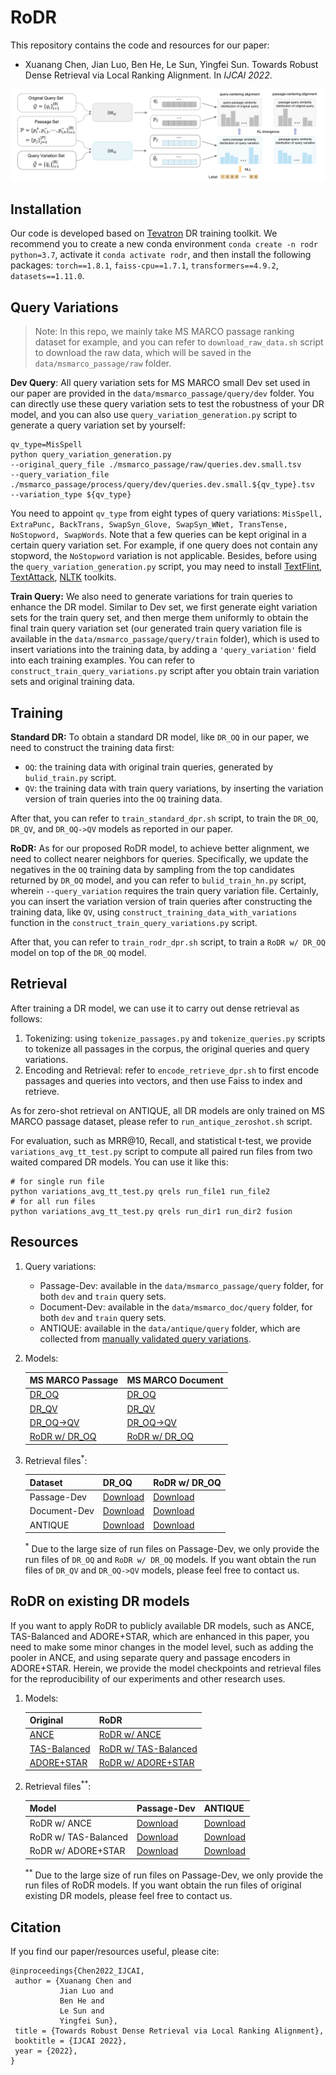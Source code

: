 # RoDR

This repository contains the code and resources for our paper:

- Xuanang Chen, Jian Luo, Ben He, Le Sun, Yingfei Sun. 
Towards Robust Dense Retrieval via Local Ranking Alignment. In *IJCAI 2022*.

![image](https://github.com/cxa-unique/RoDR/blob/main/rodr_framework.png)

## Installation
Our code is developed based on [Tevatron](https://github.com/texttron/tevatron) DR training toolkit.
We recommend you to create a new conda environment `conda create -n rodr python=3.7`, 
activate it `conda activate rodr`, and then install the following packages:
`torch==1.8.1`, `faiss-cpu==1.7.1`, `transformers==4.9.2`, `datasets==1.11.0`.

## Query Variations
> Note: In this repo, we mainly take MS MARCO passage ranking dataset for example, 
> and you can refer to `download_raw_data.sh` script to download the raw data, which will be
> saved in the `data/msmarco_passage/raw` folder.

**Dev Query**: All query variation sets for MS MARCO small Dev set used in our paper are provided 
in the `data/msmarco_passage/query/dev` folder. You can directly use these query variation 
sets to test the robustness of your DR model, and you can also use `query_variation_generation.py` 
script to generate a query variation set by yourself:
```
qv_type=MisSpell
python query_variation_generation.py 
--original_query_file ./msmarco_passage/raw/queries.dev.small.tsv
--query_variation_file ./msmarco_passage/process/query/dev/queries.dev.small.${qv_type}.tsv
--variation_type ${qv_type}
```
You need to appoint `qv_type` from eight types of query variations: 
`MisSpell, ExtraPunc, BackTrans, SwapSyn_Glove, SwapSyn_WNet, TransTense, NoStopword, SwapWords`.
Note that a few queries can be kept original in a certain query variation set.
For example, if one query does not contain any stopword, the `NoStopword` variation is 
not applicable. Besides, before using the `query_variation_generation.py` script, you may need to install
[TextFlint](https://github.com/textflint/textflint), 
[TextAttack](https://github.com/QData/TextAttack), 
[NLTK](https://www.nltk.org/) toolkits.

**Train Query:** We also need to generate variations for train queries to enhance the DR model.
Similar to Dev set, we first generate eight variation sets for the train query set, and then merge
them uniformly to obtain the final train query variation set (our generated train query variation file
 is available in the `data/msmarco_passage/query/train` folder), which is used to insert variations 
into the training data, by adding a `'query_variation'` field into each training examples.
You can refer to `construct_train_query_variations.py` script after you obtain train variation sets 
and original training data.

## Training
**Standard DR:** To obtain a standard DR model, like `DR_OQ` in our paper, we need to
construct the training data first:
- `OQ`: the training data with original train queries, generated by `bulid_train.py` script.
- `QV`: the training data with train query variations, by inserting the variation version 
of train queries into the `OQ` training data.

After that, you can refer to `train_standard_dpr.sh` script, to train the 
`DR_OQ`, `DR_QV`, and `DR_OQ->QV` models as reported in our paper.

**RoDR:**
As for our proposed RoDR model, to achieve better alignment, we need to collect nearer neighbors 
for queries.
Specifically, we update the negatives in the `OQ` training data by sampling from the top 
candidates returned by `DR_OQ` model, and you can refer to `bulid_train_hn.py` script, 
wherein `--query_variation` requires the train query variation file.
Certainly, you can insert the variation version of train queries after constructing 
the training data, like `QV`, using `construct_training_data_with_variations` function in the 
`construct_train_query_variations.py` script.

After that, you can refer to `train_rodr_dpr.sh` script, to train a `RoDR w/ DR_OQ` model
on top of the `DR_OQ` model.

## Retrieval
After training a DR model, we can use it to carry out dense retrieval as follows:
1. Tokenizing: using `tokenize_passages.py` and `tokenize_queries.py` scripts to tokenize 
all passages in the corpus, the original queries and query variations.
2. Encoding and Retrieval: refer to `encode_retrieve_dpr.sh` to first encode passages and queries
into vectors, and then use Faiss to index and retrieve.

As for zero-shot retrieval on ANTIQUE, all DR models are only trained on MS MARCO passage dataset,
 please refer to `run_antique_zeroshot.sh` script.

For evaluation, such as MRR@10, Recall, and statistical t-test, we provide `variations_avg_tt_test.py` script to
compute all paired run files from two waited compared DR models.
You can use it like this: 
```
# for single run file
python variations_avg_tt_test.py qrels run_file1 run_file2
# for all run files
python variations_avg_tt_test.py qrels run_dir1 run_dir2 fusion
```



## Resources
1. Query variations: 
    * Passage-Dev: available in the `data/msmarco_passage/query` folder, for both `dev` and `train` query sets.
    * Document-Dev: available in the `data/msmarco_doc/query` folder, for both `dev` and `train` query sets.
    * ANTIQUE: available in the `data/antique/query` folder, which are collected from 
    [manually validated query variations](https://github.com/Guzpenha/query_variation_generators).

2. Models:

    | MS MARCO Passage | MS MARCO Document |
    |------------|-----------|
    | [DR_OQ](https://drive.google.com/file/d/1CEV-nCY3r2-HXusquPKK8nwnUJJXD_AP/view?usp=sharing)  | [DR_OQ](https://drive.google.com/file/d/18qBHeSYlKh9RRv4xuI79NGS1-XHbcvrr/view?usp=sharing) |
    | [DR_QV](https://drive.google.com/file/d/12SZLuI4ApLEagqBF7zY-SYh7WqJ8QAy3/view?usp=sharing)  | [DR_QV](https://drive.google.com/file/d/13Ptr4hiy7tjuwiC3aK0dq29EL4oQD_Sy/view?usp=sharing) |
    | [DR_OQ->QV](https://drive.google.com/file/d/1pRINHVP566LTJp5XLr4R4M1UYiF9k_Dz/view?usp=sharing)  | [DR_OQ->QV](https://drive.google.com/file/d/1lMFDSZeiuW75BCNWbdX4bo-WCrkRpfyk/view?usp=sharing) |
    | [RoDR w/ DR_OQ](https://drive.google.com/file/d/1cW7g25y7eWg-rqlcLzZj141fiHqbnkUe/view?usp=sharing)  | [RoDR w/ DR_OQ](https://drive.google.com/file/d/1O7HRb-DU5RV-UjVl2qdL9MCfuo0iiATD/view?usp=sharing) |

3. Retrieval files<sup>*</sup>:

    | Dataset | DR_OQ | RoDR w/ DR_OQ | 
    |----------|-----|-----|
    | Passage-Dev | [Download]() | [Download]() |
    | Document-Dev | [Download]() | [Download]() |
    | ANTIQUE | [Download]() | [Download]() |
    
    <sup>*</sup> Due to the large size of run files on Passage-Dev, we only provide the run files of 
    `DR_OQ` and `RoDR w/ DR_OQ` models. If you want obtain the run files of `DR_QV` and `DR_OQ->QV` models, 
    please feel free to contact us. 

## RoDR on existing DR models
If you want to apply RoDR to publicly available DR models, such as ANCE, TAS-Balanced and ADORE+STAR, which are enhanced
in this paper, you need to make some minor changes in the model level, such as adding the pooler in ANCE, and using 
separate query and passage encoders in ADORE+STAR.
Herein, we provide the model checkpoints and retrieval files for the reproducibility of our experiments and other research uses.
1. Models:

    | Original | RoDR |
    |-----|-----|
    | [ANCE](https://drive.google.com/file/d/1tsqT5oCsnKCcQASTuPT1Qzl1RifygxlA/view?usp=sharing) | [RoDR w/ ANCE](https://drive.google.com/file/d/1CuFZcZOk2_1ZmNz728SNXnf0l3G29lGm/view?usp=sharing) |
    | [TAS-Balanced](https://huggingface.co/sebastian-hofstaetter/distilbert-dot-tas_b-b256-msmarco) | [RoDR w/ TAS-Balanced](https://drive.google.com/file/d/1MK3baDlfS0ypj_mW5ySMCBjCNhBiYNVj/view?usp=sharing) |
    | [ADORE+STAR](https://drive.google.com/file/d/1BQKpxUNnb8bSXLGQBemEOk5c_X3vyZPh/view?usp=sharing) | [RoDR w/ ADORE+STAR](https://drive.google.com/file/d/1JkguYtan1N-XTtYUtK1iX-_fXtgsU1O5/view?usp=sharing) |

2. Retrieval files<sup>**</sup>:

    | Model | Passage-Dev | ANTIQUE |
    |----------|-----|-----|
    | RoDR w/ ANCE | [Download]() | [Download]() |
    | RoDR w/ TAS-Balanced | [Download]() | [Download]() |
    | RoDR w/ ADORE+STAR | [Download]() | [Download]() |
    
    <sup>**</sup> Due to the large size of run files on Passage-Dev, we only provide the run files of RoDR models.
    If you want obtain the run files of original existing DR models, please feel free to contact us. 
    
## Citation
If you find our paper/resources useful, please cite:
```
@inproceedings{Chen2022_IJCAI,
 author = {Xuanang Chen and
           Jian Luo and
           Ben He and
           Le Sun and
           Yingfei Sun},
 title = {Towards Robust Dense Retrieval via Local Ranking Alignment},
 booktitle = {IJCAI 2022},
 year = {2022},
}
```